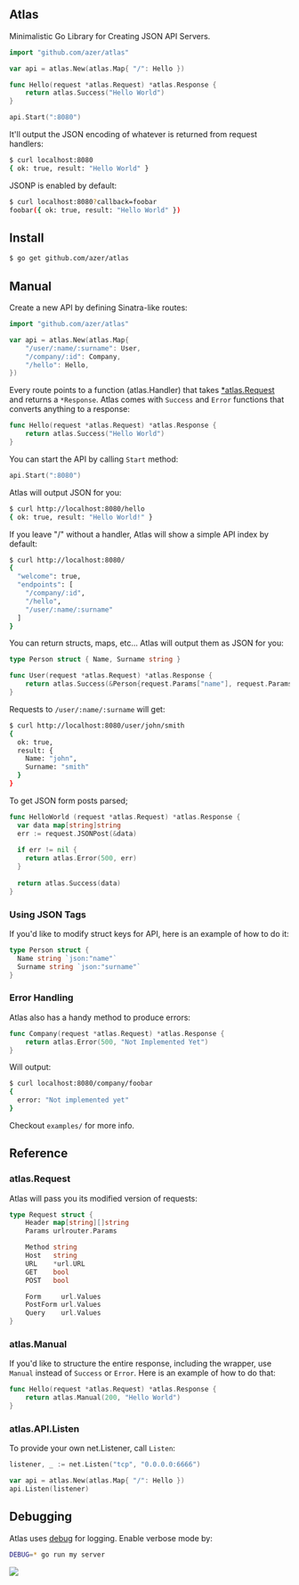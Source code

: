## Atlas

Minimalistic Go Library for Creating JSON API Servers.

```go
import "github.com/azer/atlas"

var api = atlas.New(atlas.Map{ "/": Hello })

func Hello(request *atlas.Request) *atlas.Response {
	return atlas.Success("Hello World")
}

api.Start(":8080")
```

It'll output the JSON encoding of whatever is returned from request handlers:

```bash
$ curl localhost:8080
{ ok: true, result: "Hello World" }
```

JSONP is enabled by default:

```bash
$ curl localhost:8080?callback=foobar
foobar({ ok: true, result: "Hello World" })
```

## Install

```bash
$ go get github.com/azer/atlas
```

## Manual

Create a new API by defining Sinatra-like routes:

```go
import "github.com/azer/atlas"

var api = atlas.New(atlas.Map{
	"/user/:name/:surname": User,
	"/company/:id": Company,
	"/hello": Hello,
})
```

Every route points to a function (atlas.Handler) that takes [*atlas.Request](#requests) and returns a `*Response`. Atlas comes with `Success` and `Error` functions that converts anything to a response:

```go
func Hello(request *atlas.Request) *atlas.Response {
	return atlas.Success("Hello World")
}
```

You can start the API by calling `Start` method:

```go
api.Start(":8080")
```

Atlas will output JSON for you:

```bash
$ curl http://localhost:8080/hello
{ ok: true, result: "Hello World!" }
```

If you leave "/" without a handler, Atlas will show a simple API index by default:

```bash
$ curl http://localhost:8080/
{
  "welcome": true,
  "endpoints": [
    "/company/:id",
    "/hello",
    "/user/:name/:surname"
  ]
}
```

You can return structs, maps, etc... Atlas will output them as JSON for you:

```go
type Person struct { Name, Surname string }

func User(request *atlas.Request) *atlas.Response {
	return atlas.Success(&Person{request.Params["name"], request.Params["surname"]})
}
```

Requests to `/user/:name/:surname` will get:

```bash
$ curl http://localhost:8080/user/john/smith
{
  ok: true,
  result: {
    Name: "john",
    Surname: "smith"
  }
}
```

To get JSON form posts parsed;

```go
func HelloWorld (request *atlas.Request) *atlas.Response {
  var data map[string]string
  err := request.JSONPost(&data)
  
  if err != nil {
    return atlas.Error(500, err)
  }
  
  return atlas.Success(data)
}
```

### Using JSON Tags

If you'd like to modify struct keys for API, here is an example of how to do it:

```go
type Person struct {
  Name string `json:"name"`
  Surname string `json:"surname"`
}
```

### Error Handling

Atlas also has a handy method to produce errors:

```go
func Company(request *atlas.Request) *atlas.Response {
	return atlas.Error(500, "Not Implemented Yet")
}
```

Will output:

```bash
$ curl localhost:8080/company/foobar
{
  error: "Not implemented yet"
}
```

Checkout `examples/` for more info.

## Reference

### atlas.Request

Atlas will pass you its modified version of requests:

```go
type Request struct {
	Header map[string][]string
	Params urlrouter.Params

	Method string
	Host   string
	URL    *url.URL
	GET    bool
	POST   bool

	Form     url.Values
	PostForm url.Values
	Query    url.Values
}
```

### atlas.Manual

If you'd like to structure the entire response, including the wrapper, use `Manual` instead of `Success` or `Error`.
Here is an example of how to do that:

```go
func Hello(request *atlas.Request) *atlas.Response {
	return atlas.Manual(200, "Hello World")
}
```

### atlas.API.Listen

To provide your own net.Listener, call `Listen`:

```go
listener, _ := net.Listen("tcp", "0.0.0.0:6666")

var api = atlas.New(atlas.Map{ "/": Hello })
api.Listen(listener)
```

## Debugging

Atlas uses [debug](http://github.com/azer/debug) for logging. Enable verbose mode by:

```bash
DEBUG=* go run my server
```

![](https://i.cloudup.com/8uRNKNk9I2.png)
